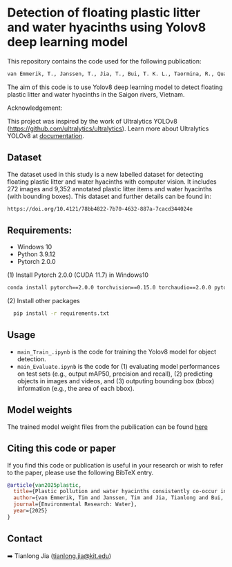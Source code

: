 # Detection of floating plastic litter and water hyacinths using Yolov8 deep learning model

This repository contains the code used for the following publication:
```bash
van Emmerik, T., Janssen, T., Jia, T., Bui, T. K. L., Taormina, R., Quan, N. H., & Schreyers, L. (2025). Plastic pollution and water hyacinths consistently co-occur in the lower Saigon river. Environmental Research: Water. 1, 045001.
```

The aim of this code is to use Yolov8 deep learning model to detect floating plastic litter and water hyacinths in the Saigon rivers, Vietnam.

Acknowledgement:

This project was inspired by the work of Ultralytics YOLOv8 (https://github.com/ultralytics/ultralytics). 
Learn more about Ultralytics YOLOv8 at [documentation](https://docs.ultralytics.com/).

## Dataset

The dataset used in this study is a new labelled dataset for detecting floating plastic litter and water hyacinths with computer vision. It includes 272 images and 9,352 annotated plastic litter items and water hyacinths (with bounding boxes). This dataset and further details can be found in:

```bash
https://doi.org/10.4121/78bb4822-7b70-4632-887a-7cacd344024e
```

## Requirements:
- Windows 10
- Python 3.9.12
- Pytorch 2.0.0

(1) Install Pytorch 2.0.0 (CUDA 11.7) in Windows10

```bash
conda install pytorch==2.0.0 torchvision==0.15.0 torchaudio==2.0.0 pytorch-cuda=11.7 -c pytorch -c nvidia
```
(2) Install other packages

```bash
  pip install -r requirements.txt
```

## Usage

-  `main_Train_.ipynb` is the code for training the Yolov8 model for object detection.
-  `main_Evaluate.ipynb` is the code for (1) evaluating model performances on test sets (e.g., output mAP50, precision and recall), (2) predicting objects in images and videos, and (3) outputing bounding box (bbox) information (e.g., the area of each bbox).

## Model weights

The trained model weight files from the pubilication can be found [here](https://doi.org/10.5281/zenodo.12800597)

## Citing this code or paper

If you find this code or publication is useful in your research or wish to refer to the paper, please use the following BibTeX entry.

```BibTeX
@article{van2025plastic,
  title={Plastic pollution and water hyacinths consistently co-occur in the lower Saigon river},
  author={van Emmerik, Tim and Janssen, Tim and Jia, Tianlong and Bui, Thanh-Khiet L and Taormina, Riccardo and Quan, Nguyen Hong and Schreyers, Louise},
  journal={Environmental Research: Water},
  year={2025}
}
```

## Contact

➡️ Tianlong Jia ([tianlong.jia@kit.edu](mailto:tianlong.jia@kit.edu))

